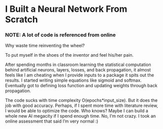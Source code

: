 # I Built a Neural Network From Scratch
### NOTE: A lot of code is referenced from online
Why waste time reinventing the wheel?

To put myself in the shoes of the inventor and feel his/her pain. 

After spending months in classroom learning the statistical computation behind artificial neurons, layers, losses, and back propagation, it almost feels like I am cheating when I provide inputs to a package it spits out the results. I started writing simple equations like sigmoid and softmax. Eventually got to defining loss function and updating weights through back propagation.

The code sucks with time complexity O(epochs*input_size). But it does the job with good accuracy. Perhaps, if I spent more time with literature review, I would be able to optimize the code. Who knows? Maybe I can build a whole new AI megacity if I spend enough time. No, I’m not crazy. I took an online assessment that said I’m very normal :)
